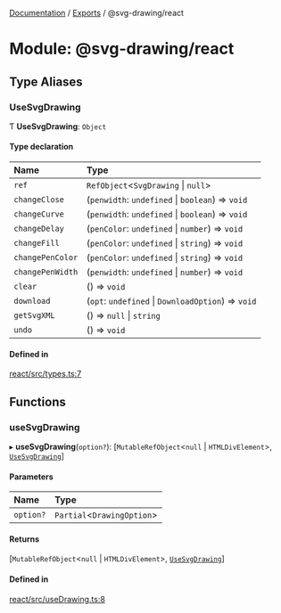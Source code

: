 [Documentation](../README.md) / [Exports](../modules.md) / @svg-drawing/react

# Module: @svg-drawing/react

## Type Aliases

### UseSvgDrawing

Ƭ **UseSvgDrawing**: `Object`

#### Type declaration

| Name | Type |
| :------ | :------ |
| `ref` | `RefObject`<`SvgDrawing` \| ``null``\> |
| `changeClose` | (`penwidth`: `undefined` \| `boolean`) => `void` |
| `changeCurve` | (`penwidth`: `undefined` \| `boolean`) => `void` |
| `changeDelay` | (`penColor`: `undefined` \| `number`) => `void` |
| `changeFill` | (`penColor`: `undefined` \| `string`) => `void` |
| `changePenColor` | (`penColor`: `undefined` \| `string`) => `void` |
| `changePenWidth` | (`penwidth`: `undefined` \| `number`) => `void` |
| `clear` | () => `void` |
| `download` | (`opt`: `undefined` \| `DownloadOption`) => `void` |
| `getSvgXML` | () => ``null`` \| `string` |
| `undo` | () => `void` |

#### Defined in

[react/src/types.ts:7](https://github.com/kmkzt/svg-drawing/blob/0c17b9c/packages/react/src/types.ts#L7)

## Functions

### useSvgDrawing

▸ **useSvgDrawing**(`option?`): [`MutableRefObject`<``null`` \| `HTMLDivElement`\>, [`UseSvgDrawing`](svg_drawing_react.md#usesvgdrawing)]

#### Parameters

| Name | Type |
| :------ | :------ |
| `option?` | `Partial`<`DrawingOption`\> |

#### Returns

[`MutableRefObject`<``null`` \| `HTMLDivElement`\>, [`UseSvgDrawing`](svg_drawing_react.md#usesvgdrawing)]

#### Defined in

[react/src/useDrawing.ts:8](https://github.com/kmkzt/svg-drawing/blob/0c17b9c/packages/react/src/useDrawing.ts#L8)
